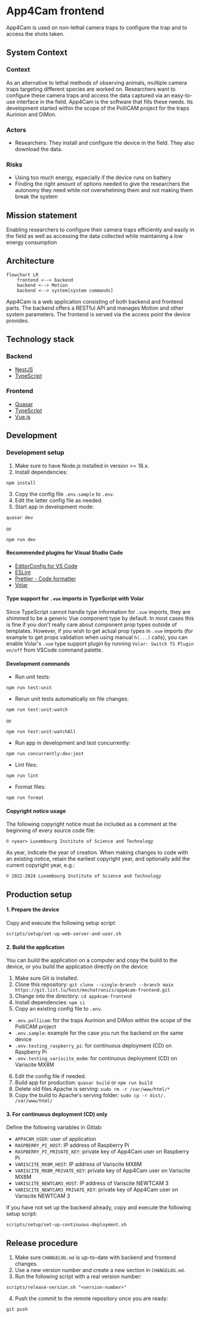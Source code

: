 # App4Cam frontend

App4Cam is used on non-lethal camera traps to configure the trap and to access the shots taken.

## System Context

### Context

As an alternative to lethal methods of observing animals, multiple camera traps targeting different species are worked on.
Researchers want to configure these camera traps and access the data captured via an easy-to-use interface in the field.
App4Cam is the software that fills these needs.
Its development started within the scope of the PolliCAM project for the traps Aurinion and DiMon.

### Actors

- Researchers: They install and configure the device in the field. They also download the data.

### Risks

- Using too much energy, especially if the device runs on battery
- Finding the right amount of options needed to give the researchers the autonomy they need while not overwhelming them and not making them break the system

## Mission statement

Enabling researchers to configure their camera traps efficiently and easily in the field as well as accessing the data collected while maintaining a low energy consumption

## Architecture

```mermaid
flowchart LR
    frontend <--> backend
    backend <--> Motion
    backend <--> system[system commands]
```

App4Cam is a web application consisting of both backend and frontend parts.
The backend offers a RESTful API and manages Motion and other system parameters.
The frontend is served via the access point the device provides.

## Technology stack

### Backend

- [NestJS](https://nestjs.com/)
- [TypeScript](https://www.typescriptlang.org/)

### Frontend

- [Quasar](https://quasar.dev/)
- [TypeScript](https://www.typescriptlang.org/)
- [Vue.js](https://vuejs.org/)

## Development

### Development setup

1. Make sure to have Node.js installed in version >= 18.x.
2. Install dependencies:

```shell
npm install
```

3. Copy the config file `.env.sample` to `.env`.
4. Edit the latter config file as needed.
5. Start app in development mode:

```shell
quasar dev
```

or

```shell
npm run dev
```

#### Recommended plugins for Visual Studio Code

- [EditorConfig for VS Code](https://marketplace.visualstudio.com/items?itemName=EditorConfig.EditorConfig)
- [ESLint](https://marketplace.visualstudio.com/items?itemName=dbaeumer.vscode-eslint)
- [Prettier - Code formatter](https://marketplace.visualstudio.com/items?itemName=esbenp.prettier-vscode)
- [Volar](https://marketplace.visualstudio.com/items?itemName=johnsoncodehk.volar)

#### Type support for `.vue` imports in TypeScript with Volar

Since TypeScript cannot handle type information for `.vue` imports, they are shimmed to be a generic Vue component type by default. In most cases this is fine if you don't really care about component prop types outside of templates. However, if you wish to get actual prop types in `.vue` imports (for example to get props validation when using manual `h(...)` calls), you can enable Volar's `.vue` type support plugin by running `Volar: Switch TS Plugin on/off` from VSCode command palette.

#### Development commands

- Run unit tests:

```shell
npm run test:unit
```

- Rerun unit tests automatically on file changes:

```shell
npm run test:unit:watch
```

or

```shell
npm run test:unit:watchAll
```

- Run app in development and test concurrently:

```shell
npm run concurrently:dev:jest
```

- Lint files:

```shell
npm run lint
```

- Format files:

```shell
npm run format
```

#### Copyright notice usage

The following copyright notice must be included as a comment at the beginning of every source code file:

```
© <year> Luxembourg Institute of Science and Technology
```

As year, indicate the year of creation. When making changes to code with an existing notice, retain the earliest copyright year, and optionally add the current copyright year, e.g.:

```
© 2022-2024 Luxembourg Institute of Science and Technology
```

## Production setup

#### 1. Prepare the device

Copy and execute the following setup script:

```
scripts/setup/set-up-web-server-and-user.sh
```

#### 2. Build the application

You can build the application on a computer and copy the build to the device, or you build the application directly on the device:

1. Make sure Git is installed.
2. Clone this repository: `git clone --single-branch --branch main https://git.list.lu/host/mechatronics/app4cam-frontend.git`
3. Change into the directory: `cd app4cam-frontend`
4. Install dependencies: `npm ci`
5. Copy an existing config file to `.env`.

- `.env.pollicam`: for the traps Aurinion and DiMon within the scope of the PolliCAM project
- `.env.sample`: example for the case you run the backend on the same device
- `.env.testing_raspberry_pi`: for continuous deployment (CD) on Raspberry Pi
- `.env.testing_variscite_mx8m`: for continuous deployment (CD) on Variscite MX8M

6. Edit the config file if needed.
7. Build app for production: `quasar build` or `npm run build`
8. Delete old files Apache is serving: `sudo rm -r /var/www/html/*`
9. Copy the build to Apache's serving folder: `sudo cp -r dist/. /var/www/html/`

#### 3. For continuous deployment (CD) only

Define the following variables in Gitlab:

- `APP4CAM_USER`: user of application
- `RASPBERRY_PI_HOST`: IP address of Raspberry Pi
- `RASPBERRY_PI_PRIVATE_KEY`: private key of App4Cam user on Raspberry Pi
- `VARISCITE_MX8M_HOST`: IP address of Variscite MX8M
- `VARISCITE_MX8M_PRIVATE_KEY`: private key of App4Cam user on Variscite MX8M
- `VARISCITE_NEWTCAM3_HOST`: IP address of Variscite NEWTCAM 3
- `VARISCITE_NEWTCAM3_PRIVATE_KEY`: private key of App4Cam user on Variscite NEWTCAM 3

If you have not set up the backend already, copy and execute the following setup script:

```
scripts/setup/set-up-continuous-deployment.sh
```

## Release procedure

1. Make sure `CHANGELOG.md` is up-to-date with backend and frontend changes.
2. Use a new version number and create a new section in `CHANGELOG.md`.
3. Run the following script with a real version number:

```shell
scripts/release-version.sh "<version-number>"
```

4. Push the commit to the remote repository once you are ready:

```shell
git push
```
